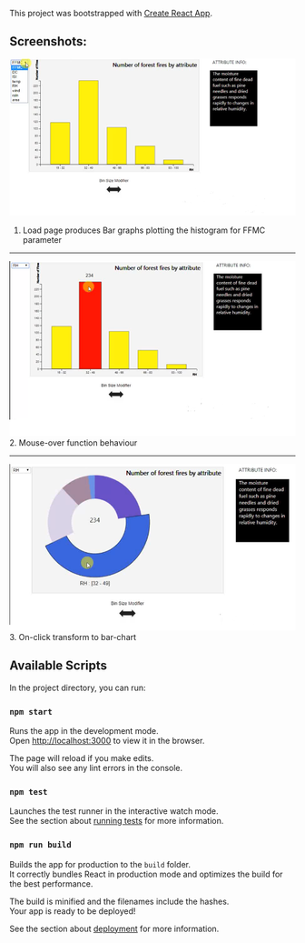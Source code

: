 This project was bootstrapped with [Create React App](https://github.com/facebook/create-react-app).

## Screenshots:

![alt text](https://github.com/dhruva-gaidhani/FireScript/blob/master/Screenshots/Capture1.PNG)
1. Load page produces Bar graphs plotting the histogram for FFMC parameter
      
-------------------------------

![alt text](https://github.com/dhruva-gaidhani/FireScript/blob/master/Screenshots/Capture2.PNG)
2. Mouse-over function behaviour

-------------------------------

![alt text](https://github.com/dhruva-gaidhani/FireScript/blob/master/Screenshots/Capture3.PNG)
3. On-click transform to bar-chart

## Available Scripts

In the project directory, you can run:

### `npm start`

Runs the app in the development mode.<br>
Open [http://localhost:3000](http://localhost:3000) to view it in the browser.

The page will reload if you make edits.<br>
You will also see any lint errors in the console.

### `npm test`

Launches the test runner in the interactive watch mode.<br>
See the section about [running tests](https://facebook.github.io/create-react-app/docs/running-tests) for more information.

### `npm run build`

Builds the app for production to the `build` folder.<br>
It correctly bundles React in production mode and optimizes the build for the best performance.

The build is minified and the filenames include the hashes.<br>
Your app is ready to be deployed!

See the section about [deployment](https://facebook.github.io/create-react-app/docs/deployment) for more information.

